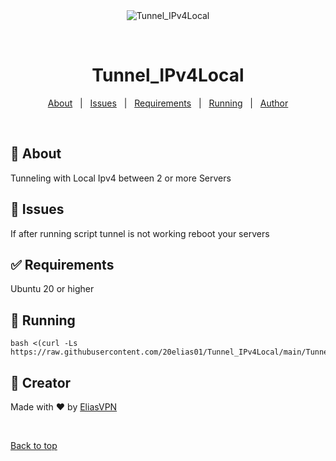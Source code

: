 <div align="center" id="top"> 
  <img src="./.github/app.gif" alt="Tunnel_IPv4Local" />

  &#xa0;

  <!-- <a href="https://tunnel_ipv4local.netlify.app">Demo</a> -->
</div>

<h1 align="center">Tunnel_IPv4Local</h1>


<!-- Status -->

<!-- <h4 align="center"> 
	🚧  Tunnel_IPv4Local 🚀 Under construction...  🚧
</h4> 

<hr> -->

<p align="center">
  <a href="#dart-about">About</a> &#xa0; | &#xa0; 
  <a href="#rocket-technologies">Issues</a> &#xa0; | &#xa0;
  <a href="#white_check_mark-requirements">Requirements</a> &#xa0; | &#xa0;
  <a href="#checkered_flag-starting">Running</a> &#xa0; | &#xa0;
  <a href="https://github.com/{{YOUR_GITHUB_USERNAME}}" target="_blank">Author</a>
</p>

<br>

## :dart: About ##

Tunneling with Local Ipv4 between 2 or more Servers

## :rocket: Issues ##

If after running script tunnel is not working reboot your servers

## :white_check_mark: Requirements ##

Ubuntu 20 or higher

## :checkered_flag: Running ##

``` 
bash <(curl -Ls https://raw.githubusercontent.com/20elias01/Tunnel_IPv4Local/main/Tunnel_IPv4Local.sh)
```

## :memo: Creator ##


Made with :heart: by <a href="https://github.com/20.elias.01" target="_blank">EliasVPN</a>

&#xa0;

<a href="#top">Back to top</a>
